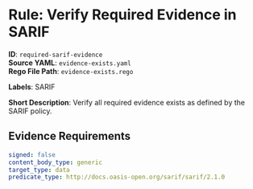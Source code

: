 # Rule: Verify Required Evidence in SARIF

**ID**: `required-sarif-evidence`  
**Source YAML**: `evidence-exists.yaml`  
**Rego File Path**: `evidence-exists.rego`  

**Labels**: SARIF

**Short Description**: Verify all required evidence exists as defined by the SARIF policy.

## Evidence Requirements

```yaml
signed: false
content_body_type: generic
target_type: data
predicate_type: http://docs.oasis-open.org/sarif/sarif/2.1.0
```
